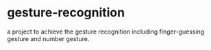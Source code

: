 # gesture-recognition
a project to achieve the gesture recognition including finger-guessing gesture and number gesture.
